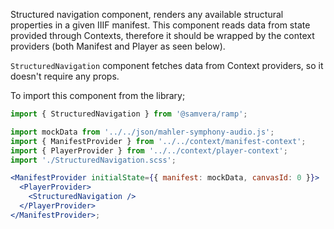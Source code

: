 Structured navigation component, renders any available structural properties in a given IIIF manifest. This component reads data from state provided through Contexts, therefore it should be wrapped by the context providers (both Manifest and Player as seen below).

`StructuredNavigation` component fetches data from Context providers, so it doesn't require any props.

To import this component from the library;

```js static
import { StructuredNavigation } from '@samvera/ramp';
```

```jsx inside Markdown
import mockData from '../../json/mahler-symphony-audio.js';
import { ManifestProvider } from '../../context/manifest-context';
import { PlayerProvider } from '../../context/player-context';
import './StructuredNavigation.scss';

<ManifestProvider initialState={{ manifest: mockData, canvasId: 0 }}>
  <PlayerProvider>
    <StructuredNavigation />
  </PlayerProvider>
</ManifestProvider>;
```

